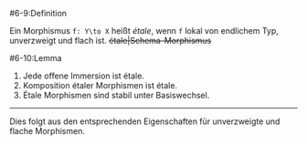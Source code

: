 #6-9:Definition

Ein Morphismus `f: Y\to X` heißt *étale*, wenn `f` lokal von endlichem Typ, unverzweigt und flach ist. ~~étale|Schema-Morphismus~~

#6-10:Lemma

1. Jede offene Immersion ist étale.
2. Komposition étaler Morphismen ist étale.
3. Étale Morphismen sind stabil unter Basiswechsel.

---

Dies folgt aus den entsprechenden Eigenschaften für unverzweigte und flache Morphismen.
